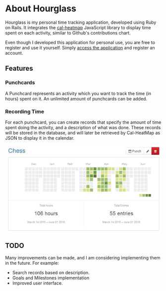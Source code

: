 # About Hourglass

Hourglass is my personal time tracking application, developed using Ruby on Rails. It integrates the [cal-heatmap](http://cal-heatmap.com/) JavaScript library to display time spent on each activity, similar to Github's contributions chart.

Even though I developed this application for personal use, you are free to register and use it yourself. Simply [access the application](http://hourglazz.herokuapp.com/users/sign_in) and register an account.

## Features

### Punchcards
A Punchcard represents an activity which you want to track the time (in hours) spent on it. An unlimited amount of punchcards can be added.

### Recording Time
For each punchcard, you can create records that specify the amount of time spent doing the activity, and a description of what was done. These records will be stored in the database, and will later be retrieved by Cal-HeatMap as JSON to display it in the calendar.

![Calendar Screenshot](https://raw.githubusercontent.com/BigChief45/Hourglass/master/public/screenshots/calendar.jpeg)

## TODO

Many improvements can be made, and I am considering implementing them in the future. For example:

- Search records based on description.
- Goals and Milestones implementation
- Improved user interface.